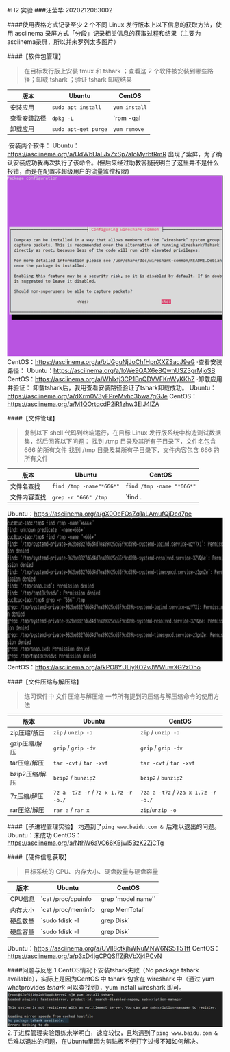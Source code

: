 #H2 实验
###汪莹华 2020212063002

####使用表格方式记录至少 2 个不同 Linux 发行版本上以下信息的获取方法，使用 asciinema 录屏方式「分段」记录相关信息的获取过程和结果（主要为asciinema录屏，所以并未罗列太多图片）

####【软件包管理】
>在目标发行版上安装 tmux 和 tshark ；查看这 2 个软件被安装到哪些路径；卸载 tshark ；验证 tshark 卸载结果

| 版本 | Ubuntu | CentOS |
|----- | ----- | ------  |
|安装应用|`sudo apt install`|`yum install`|
|查看安装路径|`dpkg -L` |`rpm -qal | grep`|
|卸载应用|`sudo apt-get purge`|`yum remove`|

·安装两个软件：
Ubuntu：https://asciinema.org/a/UdWbUaLJxZxSp7aIoMyrbtRmR
出现了紫屏，为了确认安装成功我再次执行了该命令。(但后来经过助教答疑我明白了这里并不是什么报错，而是在配置非超级用户的流量监控权限)
![](安装tshark.png)
CentOS：https://asciinema.org/a/bUGguNjJoChfHpnXXZSacJ9eG
·查看安装路径：
Ubuntu：https://asciinema.org/a/loWe9QAX6e8QwnUSZ3grMjoSB
CentOS：https://asciinema.org/a/WhIxtj3CP1BnQDVVFKnWyKKhZ
·卸载应用并验证：
卸载tshark后，我用查看安装路径验证了tshark卸载成功。
Ubuntu：https://asciinema.org/a/dXrm0V3yFPreMvhc3bwa7gGJe
CentOS：https://asciinema.org/a/M1QOrtqcdP2iR1zhw3ElJ4lZA


####【文件管理】
>复制以下 shell 代码到终端运行，在目标 Linux 发行版系统中构造测试数据集，然后回答以下问题：
找到 /tmp 目录及其所有子目录下，文件名包含 666 的所有文件
找到 /tmp 目录及其所有子目录下，文件内容包含 666 的所有文件

| 版本 | Ubuntu | CentOS |
| ----- | ----- | ------ |
|文件名查找|`find /tmp -name"*666*"`|`find /tmp -name "*666*"`
|文件内容查找|`grep -r "666" /tmp`|`find . | xargs grep -ri "666"`
Ubuntu：https://asciinema.org/a/gX0OeFOsZq1aLAmufQjDcd7pe
![](tmp.png)
CentOS：https://asciinema.org/a/kPO8YULiyKO2vJWWuwXG2zDho

####【文件压缩与解压缩】
>练习课件中 文件压缩与解压缩 一节所有提到的压缩与解压缩命令的使用方法

| 版本 | Ubuntu | CentOS |
|----- | ----- | ------  |
|zip压缩/解压|`zip` / `unzip -o`|`zip` / `unzip -o`|
|gzip压缩/解压|`gzip` / `gzip -dv`|`gzip` / `gzip -dv`|
|tar压缩/解压|`tar -cvf` / `tar -xvf`|`tar -cvf` / `tar -xvf`|
|bzip2压缩/解压|`bzip2` / `bunzip2`|`bzip2` / `bunzip2`|
|7z压缩/解压|`7z a -t7z -r` / `7z x 1.7z -r -o./`|`7za a -t7z` / `7za x 1.7z -r -o./`|
|rar压缩/解压|`rar a` / `rar x`|`zip`/`unzip -o`|



####【子进程管理实验】
均遇到了`ping www.baidu.com & `后难以退出的问题。
Ubuntu：未成功
CentOS：https://asciinema.org/a/NthW6aVC66KBjwl53zK2ZjCTg

####【硬件信息获取】
>目标系统的 CPU、内存大小、硬盘数量与硬盘容量

| 版本 | Ubuntu | CentOS |
|----- | ----- | ------  |
|CPU信息|`cat /proc/cpuinfo |grep 'model name'`|`grep 'model name' /proc/cpuinfo`|
|内存大小|`cat /proc/meminfo |grep MemTotal`|`grep MemTotal /proc/meminfo`|
|硬盘数量|`sudo fdisk -l |grep Disk`|`fdisk -l |grep Disk`|
|硬盘容量|`sudo fdisk -l |grep Disk`|`fdisk -l |grep Disk`|

Ubuntu：https://asciinema.org/a/UVII8ctkjhWNuMNW6NS5T5Ttf
CentOS：https://asciinema.org/a/p3xD4jgCPQSffZjRVbXj4PCvN

####问题与反思
1.CentOS情况下安装tshark失败（No package tshark available），实际上是因为CentOS 中 tshark 包含在 wireshark 中（通过 yum whatprovides *tshark* 可以查找到），yum install wireshark 即可。
![](tshark安装失败.png)
2.子进程管理实验跟练未学明白，速度较快，且均遇到了`ping www.baidu.com & `后难以退出的问题，在Ubuntu里因为剪贴板不便打字过慢不知如何解决。